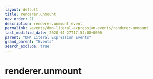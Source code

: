 ```yaml
---
layout: default
title: renderer.unmount
nav_order: 11
description: renderer.unmount event
permalink: /events/dmn-literal-expression-events/renderer-unmount
last_modified_date: 2020-04-27T17:54:08+0000
parent: "DMN Literal Expression Events"
grand_parent: "Events"
search_exclude: true
---
```


# renderer.unmount
